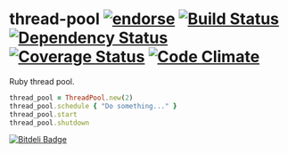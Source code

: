 thread-pool [![endorse](https://api.coderwall.com/jamesmoriarty/endorsecount.png)](https://coderwall.com/jamesmoriarty) [![Build Status](https://travis-ci.org/jamesmoriarty/thread-pool.png?branch=master)](https://travis-ci.org/jamesmoriarty/thread-pool) [![Dependency Status](https://gemnasium.com/jamesmoriarty/thread-pool.png)](https://gemnasium.com/jamesmoriarty/thread-pool) [![Coverage Status](https://coveralls.io/repos/jamesmoriarty/thread-pool/badge.png?branch=master)](https://coveralls.io/r/jamesmoriarty/thread-pool) [![Code Climate](https://codeclimate.com/github/jamesmoriarty/thread-pool.png)](https://codeclimate.com/github/jamesmoriarty/thread-pool)
===========

Ruby thread pool.

```ruby
thread_pool = ThreadPool.new(2)
thread_pool.schedule { "Do something..." }
thread_pool.start
thread_pool.shutdown
```


[![Bitdeli Badge](https://d2weczhvl823v0.cloudfront.net/jamesmoriarty/thread-pool/trend.png)](https://bitdeli.com/free "Bitdeli Badge")
